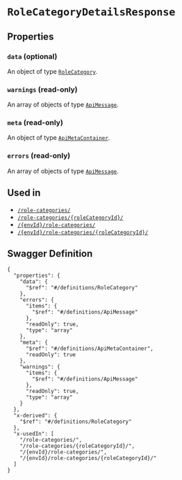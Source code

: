 # `RoleCategoryDetailsResponse` #







## Properties ##

### `data` (optional) ###




An object of type [`RoleCategory`](./../definitions/RoleCategory.mkd).



### `warnings` (read-only) ###




An array of 
objects of type [`ApiMessage`](./../definitions/ApiMessage.mkd).


### `meta` (read-only) ###




An object of type [`ApiMetaContainer`](./../definitions/ApiMetaContainer.mkd).



### `errors` (read-only) ###




An array of 
objects of type [`ApiMessage`](./../definitions/ApiMessage.mkd).




## Used in ##

  + [`/role-categories/`](./../rest/api/v1beta0/account/role-categories/)
  + [`/role-categories/{roleCategoryId}/`](./../rest/api/v1beta0/account/role-categories/{roleCategoryId}/)
  + [`/{envId}/role-categories/`](./../rest/api/v1beta0/user/{envId}/role-categories/)
  + [`/{envId}/role-categories/{roleCategoryId}/`](./../rest/api/v1beta0/user/{envId}/role-categories/{roleCategoryId}/)

## Swagger Definition ##

    {
      "properties": {
        "data": {
          "$ref": "#/definitions/RoleCategory"
        }, 
        "errors": {
          "items": {
            "$ref": "#/definitions/ApiMessage"
          }, 
          "readOnly": true, 
          "type": "array"
        }, 
        "meta": {
          "$ref": "#/definitions/ApiMetaContainer", 
          "readOnly": true
        }, 
        "warnings": {
          "items": {
            "$ref": "#/definitions/ApiMessage"
          }, 
          "readOnly": true, 
          "type": "array"
        }
      }, 
      "x-derived": {
        "$ref": "#/definitions/RoleCategory"
      }, 
      "x-usedIn": [
        "/role-categories/", 
        "/role-categories/{roleCategoryId}/", 
        "/{envId}/role-categories/", 
        "/{envId}/role-categories/{roleCategoryId}/"
      ]
    }
